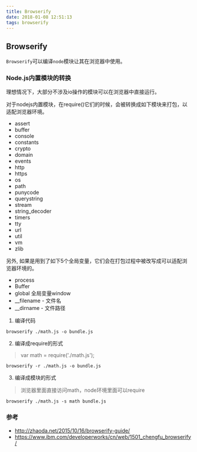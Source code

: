 ```yaml
---
title: Browserify
date: 2018-01-08 12:51:13
tags: browserify
---
```

## Browserify
`Browserify`可以编译`node`模块让其在浏览器中使用。

### Node.js内置模块的转换
理想情况下，大部分不涉及io操作的模块可以在浏览器中直接运行。

对于nodejs内置模块，在require()它们的时候，会被转换成如下模块来打包，以适配浏览器环境。

- assert
- buffer
- console
- constants
- crypto
- domain
- events
- http
- https
- os
- path
- punycode
- querystring
- stream
- string_decoder
- timers
- tty
- url
- util
- vm
- zlib

另外, 如果是用到了如下5个全局变量，它们会在打包过程中被改写成可以适配浏览器环境的。

- process
- Buffer
- global 全局变量window
- __filename - 文件名
- __dirname - 文件路径


1. 编译代码
```
browserify ./math.js -o bundle.js
```

2. 编译成require的形式
> var math = require('./math.js');
```
browserify -r ./math.js -o bundle.js
```

3. 编译成模块的形式
> 浏览器里面直接访问math，node环境里面可以require
```
browserify ./math.js -s math bundle.js
```

### 参考
- <http://zhaoda.net/2015/10/16/browserify-guide/>
- <https://www.ibm.com/developerworks/cn/web/1501_chengfu_browserify/>